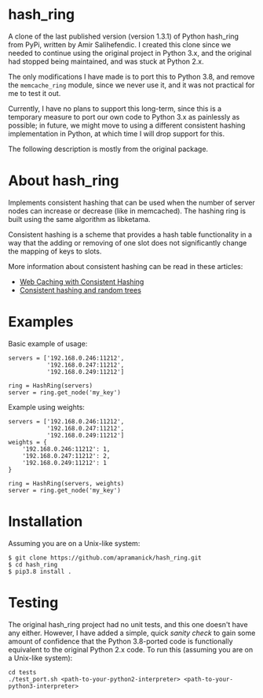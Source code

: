 # hash_ring

A clone of the last published version (version 1.3.1) of Python hash_ring from PyPi,
written by Amir Salihefendic.  I created this clone since we needed to continue
using the original project in Python 3.x, and the original had stopped being maintained,
and was stuck at Python 2.x.

The only modifications I have made is to port this to Python 3.8, and remove the
`memcache_ring` module, since we never use it, and it was not practical for me to test
it out.

Currently, I have no plans to support this long-term, since this is a temporary
measure to port our own code to Python 3.x as painlessly as possible; in future,
we might move to using a different consistent hashing implementation in Python,
at which time I will drop support for this.

The following description is mostly from the original package.


# About hash_ring

Implements consistent hashing that can be used when
the number of server nodes can increase or decrease (like in memcached).
The hashing ring is built using the same algorithm as libketama.

Consistent hashing is a scheme that provides a hash table functionality
in a way that the adding or removing of one slot
does not significantly change the mapping of keys to slots.

More information about consistent hashing can be read in these articles:

* [Web Caching with Consistent Hashing](http://www.cs.cmu.edu/~srini/15-744/S02/readings/K+99.html)
* [Consistent hashing and random trees](http://citeseerx.ist.psu.edu/legacymapper?did=38148)


# Examples

Basic example of usage:

    servers = ['192.168.0.246:11212',
               '192.168.0.247:11212',
               '192.168.0.249:11212']

    ring = HashRing(servers)
    server = ring.get_node('my_key')

Example using weights:

    servers = ['192.168.0.246:11212',
               '192.168.0.247:11212',
               '192.168.0.249:11212']
    weights = {
        '192.168.0.246:11212': 1,
        '192.168.0.247:11212': 2,
        '192.168.0.249:11212': 1
    }

    ring = HashRing(servers, weights)
    server = ring.get_node('my_key')

# Installation

Assuming you are on a Unix-like system:

    $ git clone https://github.com/apramanick/hash_ring.git
    $ cd hash_ring
    $ pip3.8 install .

# Testing

The original hash_ring project had no unit tests, and this one doesn't have any either.
However, I have added a simple, quick *sanity check* to gain some amount of confidence
that the Python 3.8-ported code is functionally equivalent to the original Python 2.x code.
To run this (assuming you are on a Unix-like system):

    cd tests
    ./test_port.sh <path-to-your-python2-interpreter> <path-to-your-python3-interpreter>
